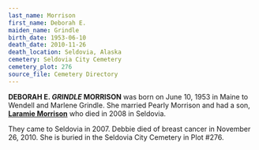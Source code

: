 ```yaml
---
last_name: Morrison
first_name: Deborah E.
maiden_name: Grindle
birth_date: 1953-06-10
death_date: 2010-11-26
death_location: Seldovia, Alaska
cemetery: Seldovia City Cemetery
cemetery_plot: 276
source_file: Cemetery Directory
---
```

**DEBORAH E. *GRINDLE* MORRISON** was born on June 10, 1953 in Maine to Wendell and Marlene
Grindle. She married Pearly Morrison and had a son, [**Laramie Morrison**](./Morrison_Laramie.md) who died in 2008 in Seldovia.

They came to Seldovia in 2007. Debbie died of breast cancer in November 26, 2010. She is buried in the Seldovia City Cemetery in Plot #276.




